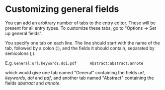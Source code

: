 # Customizing general fields

You can add an arbitrary number of tabs to the entry editor. These will be present for all entry types. To customize these tabs, go to "Options -&gt; Set up general fields".

You specify one tab on each line. The line should start with the name of the tab, followed by a colon (:), and the fields it should contain, separated by semicolons (;).

E.g.
`General:url;keywords;doi;pdf      Abstract:abstract;annote`

which would give one tab named "General" containing the fields *url*, *keywords*, *doi* and *pdf*, and another tab named "Abstract" containing the fields *abstract* and *annote*.
